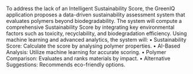 To address the lack of an Intelligent Sustainability Score, the GreenIQ application proposes a data-driven sustainability assessment system that evaluates polymers beyond biodegradability. The system will compute a comprehensive Sustainability Score by integrating key environmental factors such as toxicity, recyclability, and biodegradation efficiency.
Using machine learning and advanced analytics, the system will:
•	Sustainability Score: Calculate the score by analysing polymer properties.
•	AI-Based Analysis: Utilize machine learning for accurate scoring.
•	Polymer Comparison: Evaluates and ranks materials by impact.
•	Alternative Suggestions: Recommends eco-friendly options.
